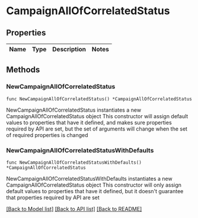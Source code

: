 # CampaignAllOfCorrelatedStatus

## Properties

Name | Type | Description | Notes
------------ | ------------- | ------------- | -------------

## Methods

### NewCampaignAllOfCorrelatedStatus

`func NewCampaignAllOfCorrelatedStatus() *CampaignAllOfCorrelatedStatus`

NewCampaignAllOfCorrelatedStatus instantiates a new CampaignAllOfCorrelatedStatus object
This constructor will assign default values to properties that have it defined,
and makes sure properties required by API are set, but the set of arguments
will change when the set of required properties is changed

### NewCampaignAllOfCorrelatedStatusWithDefaults

`func NewCampaignAllOfCorrelatedStatusWithDefaults() *CampaignAllOfCorrelatedStatus`

NewCampaignAllOfCorrelatedStatusWithDefaults instantiates a new CampaignAllOfCorrelatedStatus object
This constructor will only assign default values to properties that have it defined,
but it doesn't guarantee that properties required by API are set


[[Back to Model list]](../README.md#documentation-for-models) [[Back to API list]](../README.md#documentation-for-api-endpoints) [[Back to README]](../README.md)


